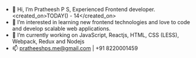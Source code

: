 - 👋 Hi, I’m Pratheesh P S, Experienced Frontend developer.<created_on>TODAY() - 14</created_on>
- 👀 I’m interested in learning new frontend technologies and love to code and develop scalable web applications.
- 🌱 I’m currently working on JavaScript, Reactjs, HTML, CSS (LESS), Webpack, Redux and Nodejs
- 📫 pratheeshps.me@gmail.com | +91 8220001459

<!---
pratheeshps/pratheeshps is a ✨ special ✨ repository because its `README.md` (this file) appears on your GitHub profile.
You can click the Preview link to take a look at your changes.
--->

